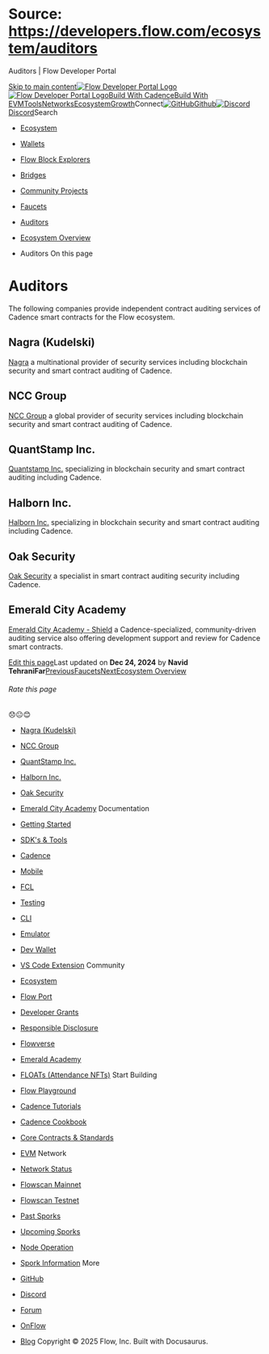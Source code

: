 # Source: https://developers.flow.com/ecosystem/auditors




Auditors | Flow Developer Portal





[Skip to main content](#__docusaurus_skipToContent_fallback)[![Flow Developer Portal Logo](/img/flow-docs-logo-dark.png)![Flow Developer Portal Logo](/img/flow-docs-logo-light.png)](/)[Build With Cadence](/build/flow)[Build With EVM](/evm/about)[Tools](/tools/flow-cli)[Networks](/networks/flow-networks)[Ecosystem](/ecosystem)[Growth](/growth)Connect[![GitHub]()Github](https://github.com/onflow)[![Discord]()Discord](https://discord.gg/flow)Search

* [Ecosystem](/ecosystem)
* [Wallets](/ecosystem/wallets)
* [Flow Block Explorers](/ecosystem/block-explorers)
* [Bridges](/ecosystem/bridges)
* [Community Projects](/ecosystem/projects)
* [Faucets](/ecosystem/faucets)
* [Auditors](/ecosystem/auditors)
* [Ecosystem Overview](/ecosystem/overview)


* Auditors
On this page
# Auditors

The following companies provide independent contract auditing services of Cadence smart contracts for the Flow ecosystem.

## Nagra (Kudelski)[​](#nagra-kudelski "Direct link to Nagra (Kudelski)")

[Nagra](https://www.nagra.com/) a multinational provider of security services including blockchain security and smart contract auditing of Cadence.

## NCC Group[​](#ncc-group "Direct link to NCC Group")

[NCC Group](https://www.nccgroup.com/us/) a global provider of security services including blockchain security and smart contract auditing of Cadence.

## QuantStamp Inc.[​](#quantstamp-inc "Direct link to QuantStamp Inc.")

[Quantstamp Inc.](https://quantstamp.com/) specializing in blockchain security and smart contract auditing including Cadence.

## Halborn Inc.[​](#halborn-inc "Direct link to Halborn Inc.")

[Halborn Inc.](https://www.halborn.com/) specializing in blockchain security and smart contract auditing including Cadence.

## Oak Security[​](#oak-security "Direct link to Oak Security")

[Oak Security](https://www.oaksecurity.io/) a specialist in smart contract auditing security including Cadence.

## Emerald City Academy[​](#emerald-city-academy "Direct link to Emerald City Academy")

[Emerald City Academy - Shield](https://docs.ecdao.org/auditing/shield) a Cadence-specialized, community-driven auditing service also offering development support and review for Cadence smart contracts.

[Edit this page](https://github.com/onflow/docs/tree/main/docs/ecosystem/auditors.md)Last updated on **Dec 24, 2024** by **Navid TehraniFar**[PreviousFaucets](/ecosystem/faucets)[NextEcosystem Overview](/ecosystem/overview)
###### Rate this page

😞😐😊

* [Nagra (Kudelski)](#nagra-kudelski)
* [NCC Group](#ncc-group)
* [QuantStamp Inc.](#quantstamp-inc)
* [Halborn Inc.](#halborn-inc)
* [Oak Security](#oak-security)
* [Emerald City Academy](#emerald-city-academy)
Documentation

* [Getting Started](/build/getting-started/contract-interaction)
* [SDK's & Tools](/tools)
* [Cadence](https://cadence-lang.org/docs/)
* [Mobile](/build/guides/mobile/overview)
* [FCL](/tools/clients/fcl-js)
* [Testing](/build/smart-contracts/testing)
* [CLI](/tools/flow-cli)
* [Emulator](/tools/emulator)
* [Dev Wallet](https://github.com/onflow/fcl-dev-wallet)
* [VS Code Extension](/tools/vscode-extension)
Community

* [Ecosystem](/ecosystem)
* [Flow Port](https://port.onflow.org/)
* [Developer Grants](https://github.com/onflow/developer-grants)
* [Responsible Disclosure](https://flow.com/flow-responsible-disclosure)
* [Flowverse](https://www.flowverse.co/)
* [Emerald Academy](https://academy.ecdao.org/)
* [FLOATs (Attendance NFTs)](https://floats.city/)
Start Building

* [Flow Playground](https://play.flow.com/)
* [Cadence Tutorials](https://cadence-lang.org/docs/tutorial/first-steps)
* [Cadence Cookbook](https://open-cadence.onflow.org)
* [Core Contracts & Standards](/build/core-contracts)
* [EVM](/evm/about)
Network

* [Network Status](https://status.onflow.org/)
* [Flowscan Mainnet](https://flowdscan.io/)
* [Flowscan Testnet](https://testnet.flowscan.io/)
* [Past Sporks](/networks/node-ops/node-operation/past-sporks)
* [Upcoming Sporks](/networks/node-ops/node-operation/upcoming-sporks)
* [Node Operation](/networks/node-ops)
* [Spork Information](/networks/node-ops/node-operation/spork)
More

* [GitHub](https://github.com/onflow)
* [Discord](https://discord.gg/flow)
* [Forum](https://forum.onflow.org/)
* [OnFlow](https://onflow.org/)
* [Blog](https://flow.com/blog)
Copyright © 2025 Flow, Inc. Built with Docusaurus.

